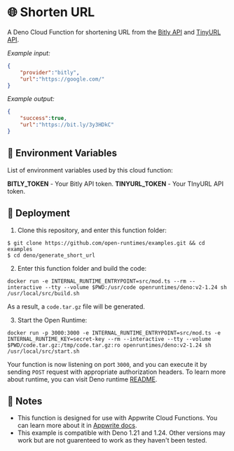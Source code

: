 # 🌐 Shorten URL

A Deno Cloud Function for shortening URL from the [Bitly API](https://dev.bitly.com/) and [TinyURL API](https://tinyurl.com/app/dev).

_Example input:_

```json
{
    "provider":"bitly",
    "url":"https://google.com/"
}
```

_Example output:_


```json
{
    "success":true,
    "url":"https://bit.ly/3y3HDkC"
}
```

## 📝 Environment Variables

List of environment variables used by this cloud function:

**BITLY_TOKEN** - Your Bitly API token.
**TINYURL_TOKEN** - Your TInyURL API token.

## 🚀 Deployment

1. Clone this repository, and enter this function folder:

```
$ git clone https://github.com/open-runtimes/examples.git && cd examples
$ cd deno/generate_short_url
```

2. Enter this function folder and build the code:
```
docker run -e INTERNAL_RUNTIME_ENTRYPOINT=src/mod.ts --rm --interactive --tty --volume $PWD:/usr/code openruntimes/deno:v2-1.24 sh /usr/local/src/build.sh
```
As a result, a `code.tar.gz` file will be generated.

3. Start the Open Runtime:
```
docker run -p 3000:3000 -e INTERNAL_RUNTIME_ENTRYPOINT=src/mod.ts -e INTERNAL_RUNTIME_KEY=secret-key --rm --interactive --tty --volume $PWD/code.tar.gz:/tmp/code.tar.gz:ro openruntimes/deno:v2-1.24 sh /usr/local/src/start.sh
```

Your function is now listening on port `3000`, and you can execute it by sending `POST` request with appropriate authorization headers. To learn more about runtime, you can visit Deno runtime [README](https://github.com/open-runtimes/open-runtimes/tree/main/runtimes/deno-1.24).

## 📝 Notes
 - This function is designed for use with Appwrite Cloud Functions. You can learn more about it in [Appwrite docs](https://appwrite.io/docs/functions).
 - This example is compatible with Deno 1.21 and 1.24. Other versions may work but are not guarenteed to work as they haven't been tested.
